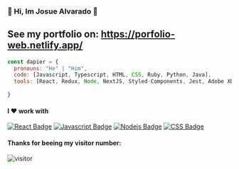 ### 💫 Hi, Im Josue Alvarado 💫

## See my portfolio on: https://porfolio-web.netlify.app/

```js
const dapier = {
  pronouns: "He" | "Him",
  code: [Javascript, Typescript, HTML, CSS, Ruby, Python, Java],
  tools: [React, Redux, Node, NextJS, Styled-Components, Jest, Adobe XD, Front End],
 
} 
```



#### I ❤️ work with

[![React Badge](https://img.shields.io/badge/-React-61DBFB?style=for-the-badge&labelColor=black&logo=react&logoColor=61DBFB)](#) [![Javascript Badge](https://img.shields.io/badge/-Javascript-F0DB4F?style=for-the-badge&labelColor=black&logo=javascript&logoColor=F0DB4F)](#) [![Nodejs Badge](https://img.shields.io/badge/-Nodejs-3C873A?style=for-the-badge&labelColor=black&logo=node.js&logoColor=3C873A)](#) [![CSS Badge](https://img.shields.io/badge/-css3-2965f1?style=for-the-badge&labelColor=black&logo=css3&logoColor=264de4)](#)


#### Thanks for beeing my visitor number:

![visitor](https://visitor-badge.glitch.me/badge?page_id=Dapier.Dapier)

